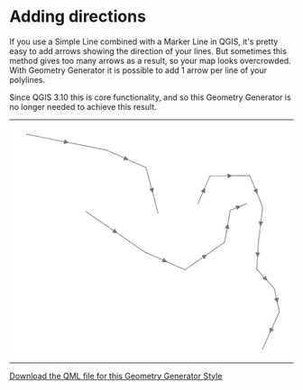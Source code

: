 # Adding directions
If you use a Simple Line combined with a Marker Line in QGIS, it's pretty easy to add arrows showing the direction of your lines. But sometimes this method gives too many arrows as a result, so your map looks overcrowded.  With Geometry Generator  it is possible to add 1 arrow per line of your polylines.

Since QGIS 3.10 this is core functionality, and so this Geometry Generator is no longer needed to achieve this result.

<table><tr><td><a href="https://gitlab.com/GIS-projects/qgis-geometry-generator-examples/raw/master/QML-files/direction/direction.qml?inline=false"><img src="../../Example_images/direction.png"></a></td></tr></table> 

[Download the QML file for this Geometry Generator Style](https://gitlab.com/GIS-projects/qgis-geometry-generator-examples/raw/master/QML-files/direction/direction.qml?inline=false)
